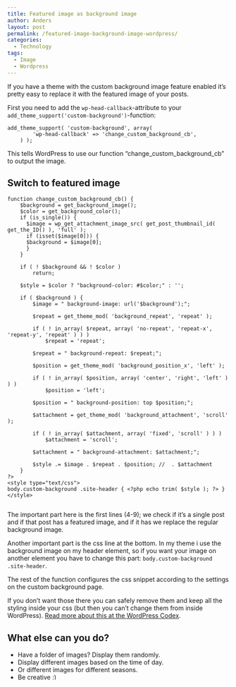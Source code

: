```yaml
---
title: Featured image as background image
author: Anders
layout: post
permalink: /featured-image-background-image-wordpress/
categories:
  - Technology
tags:
  - Image
  - Wordpress
---
```

If you have a theme with the custom background image feature enabled it&#8217;s pretty easy to replace it with the featured image of your posts.

First you need to add the `wp-head-callback`-attribute to your `add_theme_support('custom-background')`-function:

<pre><code class="language-php">add_theme_support( 'custom-background', array(
        'wp-head-callback' => 'change_custom_background_cb',
    ) );</code></pre>

This tells WordPress to use our function &#8220;change\_custom\_background_cb&#8221; to output the image.

## Switch to featured image

<pre><code class="language-php">function change_custom_background_cb() {
    $background = get_background_image();
    $color = get_background_color();
    if (is_single()) {
      $image = wp_get_attachment_image_src( get_post_thumbnail_id( get_the_ID() ), 'full' );
      if (isset($image[0])) {
      $background = $image[0];
      }
    }

    if ( ! $background &#038;&#038; ! $color )
        return;

    $style = $color ? "background-color: #$color;" : '';

    if ( $background ) {
        $image = " background-image: url('$background');";

        $repeat = get_theme_mod( 'background_repeat', 'repeat' );

        if ( ! in_array( $repeat, array( 'no-repeat', 'repeat-x', 'repeat-y', 'repeat' ) ) )
            $repeat = 'repeat';

        $repeat = " background-repeat: $repeat;";

        $position = get_theme_mod( 'background_position_x', 'left' );

        if ( ! in_array( $position, array( 'center', 'right', 'left' ) ) )
            $position = 'left';

        $position = " background-position: top $position;";

        $attachment = get_theme_mod( 'background_attachment', 'scroll' );

        if ( ! in_array( $attachment, array( 'fixed', 'scroll' ) ) )
            $attachment = 'scroll';

        $attachment = " background-attachment: $attachment;";

        $style .= $image . $repeat . $position; //  . $attachment
    }
?>
&LT;style type="text/css"&GT;
body.custom-background .site-header { &LT;?php echo trim( $style ); ?&GT; }
&LT;/style&GT;
<?php
}
?>
</code></pre>

The important part here is the first lines (4-9); we check if it&#8217;s a single post and if that post has a featured image, and if it has we replace the regular background image.

Another important part is the css line at the bottom. In my theme i use the background image on my header element, so if you want your image on another element you have to change this part: `body.custom-background .site-header`.

The rest of the function configures the css snippet according to the settings on the custom background page.

If you don&#8217;t want those there you can safely remove them and keep all the styling inside your css (but then you can&#8217;t change them from inside WordPress). [Read more about this at the WordPress Codex][1].

## What else can you do?

  * Have a folder of images? Display them randomly.
  * Display different images based on the time of day.
  * Or different images for different seasons.
  * Be creative <img src="http://andeers.com/wp-includes/images/smilies/simple-smile.png" alt=":)" class="wp-smiley" style="height: 1em; max-height: 1em;" />

 [1]: https://codex.wordpress.org/Custom_Backgrounds